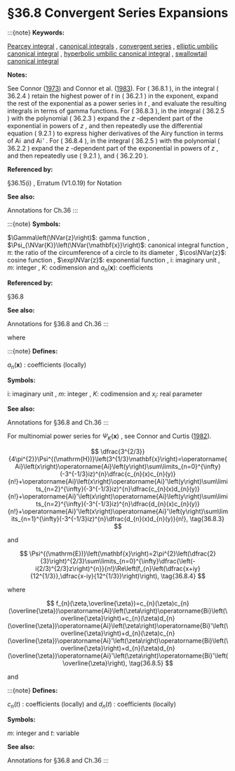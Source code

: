 # §36.8 Convergent Series Expansions

:::{note}
**Keywords:**

[Pearcey integral](http://dlmf.nist.gov/search/search?q=Pearcey%20integral) , [canonical integrals](http://dlmf.nist.gov/search/search?q=canonical%20integrals) , [convergent series](http://dlmf.nist.gov/search/search?q=convergent%20series) , [elliptic umbilic canonical integral](http://dlmf.nist.gov/search/search?q=elliptic%20umbilic%20canonical%20integral) , [hyperbolic umbilic canonical integral](http://dlmf.nist.gov/search/search?q=hyperbolic%20umbilic%20canonical%20integral) , [swallowtail canonical integral](http://dlmf.nist.gov/search/search?q=swallowtail%20canonical%20integral)

**Notes:**

See Connor ([1973](./bib/C.html#bib566 "Evaluation of multidimensional canonical integrals in semiclassical collision theory")) and Connor et al. ([1983](./bib/C.html#bib571 "A differential equation method for the numerical evaluation of the Airy, Pearcey and swallowtail canonical integrals and their derivatives")). For ( 36.8.1 ), in the integral ( 36.2.4 ) retain the highest power of $t$ in ( 36.2.1 ) in the exponent, expand the rest of the exponential as a power series in $t$ , and evaluate the resulting integrals in terms of gamma functions. For ( 36.8.3 ), in the integral ( 36.2.5 ) with the polynomial ( 36.2.3 ) expand the $z$ -dependent part of the exponential in powers of $z$ , and then repeatedly use the differential equation ( 9.2.1 ) to express higher derivatives of the Airy function in terms of $\operatorname{Ai}$ and $\operatorname{Ai}'$ . For ( 36.8.4 ), in the integral ( 36.2.5 ) with the polynomial ( 36.2.2 ) expand the $z$ -dependent part of the exponential in powers of $z$ , and then repeatedly use ( 9.2.1 ), and ( 36.2.20 ).

**Referenced by:**

§36.15(i) , Erratum (V1.0.19) for Notation

**See also:**

Annotations for Ch.36
:::

:::{note}
**Symbols:**

$\Gamma\left(\NVar{z}\right)$: gamma function , $\Psi_{\NVar{K}}\left(\NVar{\mathbf{x}}\right)$: canonical integral function , $\pi$: the ratio of the circumference of a circle to its diameter , $\cos\NVar{z}$: cosine function , $\exp\NVar{z}$: exponential function , $\mathrm{i}$: imaginary unit , $m$: integer , $K$: codimension and $a_{n}(\mathbf{x})$: coefficients

**Referenced by:**

§36.8

**See also:**

Annotations for §36.8 and Ch.36
:::

where

:::{note}
**Defines:**

$a_{n}(\mathbf{x})$ : coefficients (locally)

**Symbols:**

$\mathrm{i}$: imaginary unit , $m$: integer , $K$: codimension and $x_{i}$: real parameter

**See also:**

Annotations for §36.8 and Ch.36
:::

For multinomial power series for $\Psi_{K}\left(\mathbf{x}\right)$ , see Connor and Curtis ([1982](./bib/C.html#bib570 "A method for the numerical evaluation of the oscillatory integrals associated with the cuspoid catastrophes: Application to Pearcey’s integral and its derivatives")).


<a id="E3"></a>
$$
\dfrac{3^{2/3}}{4\pi^{2}}\Psi^{(\mathrm{H})}\left(3^{1/3}\mathbf{x}\right)=\operatorname{Ai}\left(x\right)\operatorname{Ai}\left(y\right)\sum\limits_{n=0}^{\infty}(-3^{-1/3}iz)^{n}\dfrac{c_{n}(x)c_{n}(y)}{n!}+\operatorname{Ai}\left(x\right)\operatorname{Ai}'\left(y\right)\sum\limits_{n=2}^{\infty}(-3^{-1/3}iz)^{n}\dfrac{c_{n}(x)d_{n}(y)}{n!}+\operatorname{Ai}'\left(x\right)\operatorname{Ai}\left(y\right)\sum\limits_{n=2}^{\infty}(-3^{-1/3}iz)^{n}\dfrac{d_{n}(x)c_{n}(y)}{n!}+\operatorname{Ai}'\left(x\right)\operatorname{Ai}'\left(y\right)\sum\limits_{n=1}^{\infty}(-3^{-1/3}iz)^{n}\dfrac{d_{n}(x)d_{n}(y)}{n!}, \tag{36.8.3}
$$

and


<a id="E4"></a>
$$
\Psi^{(\mathrm{E})}\left(\mathbf{x}\right)=2\pi^{2}\left(\dfrac{2}{3}\right)^{2/3}\sum\limits_{n=0}^{\infty}\dfrac{\left(-i(2/3)^{2/3}z\right)^{n}}{n!}\Re\left(f_{n}\left(\dfrac{x+iy}{12^{1/3}},\dfrac{x-iy}{12^{1/3}}\right)\right), \tag{36.8.4}
$$

where


<a id="E5"></a>
$$
f_{n}(\zeta,\overline{\zeta})=c_{n}(\zeta)c_{n}(\overline{\zeta})\operatorname{Ai}\left(\zeta\right)\operatorname{Bi}\left(\overline{\zeta}\right)+c_{n}(\zeta)d_{n}(\overline{\zeta})\operatorname{Ai}\left(\zeta\right)\operatorname{Bi}'\left(\overline{\zeta}\right)+d_{n}(\zeta)c_{n}(\overline{\zeta})\operatorname{Ai}'\left(\zeta\right)\operatorname{Bi}\left(\overline{\zeta}\right)+d_{n}(\zeta)d_{n}(\overline{\zeta})\operatorname{Ai}'\left(\zeta\right)\operatorname{Bi}'\left(\overline{\zeta}\right), \tag{36.8.5}
$$

and

:::{note}
**Defines:**

$c_{n}(t)$ : coefficients (locally) and $d_{n}(t)$ : coefficients (locally)

**Symbols:**

$m$: integer and $t$: variable

**See also:**

Annotations for §36.8 and Ch.36
:::
